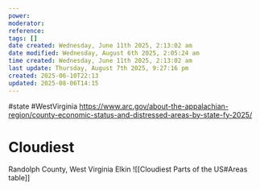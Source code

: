 ```yaml
---
power: 
moderator: 
reference: 
tags: []
date created: Wednesday, June 11th 2025, 2:13:02 am
date modified: Wednesday, August 6th 2025, 2:05:24 am
time created: Wednesday, June 11th 2025, 2:13:02 am
last update: Thursday, August 7th 2025, 9:27:16 pm
created: 2025-06-10T22:13
updated: 2025-08-06T14:15
---
```

#state #WestVirginia
https://www.arc.gov/about-the-appalachian-region/county-economic-status-and-distressed-areas-by-state-fy-2025/

# Cloudiest
Randolph County, West Virginia
Elkin
![[Cloudiest Parts of the US#Areas table]]
# 
